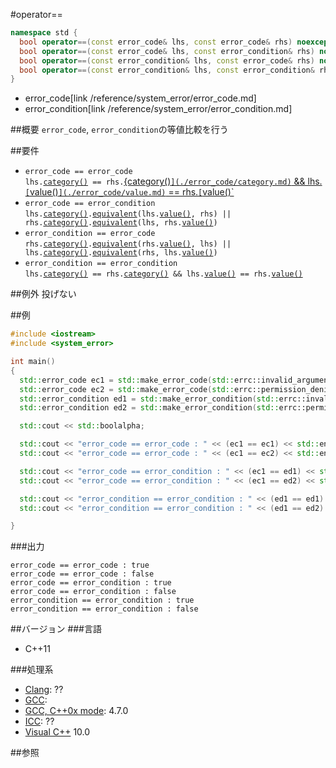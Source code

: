 #operator==
```cpp
namespace std {
  bool operator==(const error_code& lhs, const error_code& rhs) noexcept;
  bool operator==(const error_code& lhs, const error_condition& rhs) noexcept;
  bool operator==(const error_condition& lhs, const error_code& rhs) noexcept;
  bool operator==(const error_condition& lhs, const error_condition& rhs) noexcept;
}
```
* error_code[link /reference/system_error/error_code.md]
* error_condition[link /reference/system_error/error_condition.md]

##概要
`error_code`, `error_condition`の等値比較を行う


##要件
- `error_code == error_code`<br/>`lhs.`[`category()`](./error_code/category.md)` == rhs.`[{category()`](./error_code/category.md)` && lhs.`[`value()`](./error_code/value.md)` == rhs.`[`value()`](./error_code/value.md)
- `error_code == error_condition`<br/>`lhs.`[`category()`](./error_code/category.md)`.`[`equivalent`](./error_category/equivalent.md)`(lhs.`[`value()`](./error_code/value.md)`, rhs) || rhs.`[`category()`](./error_condition/category.md)`.`[`equivalent`](./error_category/equivalent.md)`(lhs, rhs.`[`value()`](./error_condition/value.md)`)`
- `error_condition == error_code`<br/>`rhs.`[`category()`](./error_condition/category.md)`.`[`equivalent`](./error_category/equivalent.md)`(rhs.`[`value()`](./error_condition/value.md)`, lhs) || lhs.`[`category()`](./error_code/category.md)`.`[`equivalent`](./error_category/equivalent.md)`(rhs, lhs.`[`value()`](./error_code/value.md)`)`
- `error_condition == error_condition`<br/>`lhs.`[`category()`](./error_condition/category.md)` == rhs.`[`category()`](./error_condition/category.md)` && lhs.`[`value()`](./error_condition/value.md)` == rhs.`[`value()`](./error_condition/value.md)


##例外
投げない


##例
```cpp
#include <iostream>
#include <system_error>

int main()
{
  std::error_code ec1 = std::make_error_code(std::errc::invalid_argument);
  std::error_code ec2 = std::make_error_code(std::errc::permission_denied);
  std::error_condition ed1 = std::make_error_condition(std::errc::invalid_argument);
  std::error_condition ed2 = std::make_error_condition(std::errc::permission_denied);

  std::cout << std::boolalpha;

  std::cout << "error_code == error_code : " << (ec1 == ec1) << std::endl;
  std::cout << "error_code == error_code : " << (ec1 == ec2) << std::endl;

  std::cout << "error_code == error_condition : " << (ec1 == ed1) << std::endl;
  std::cout << "error_code == error_condition : " << (ec1 == ed2) << std::endl;

  std::cout << "error_condition == error_condition : " << (ed1 == ed1) << std::endl;
  std::cout << "error_condition == error_condition : " << (ed1 == ed2) << std::endl;

}
```

###出力
```
error_code == error_code : true
error_code == error_code : false
error_code == error_condition : true
error_code == error_condition : false
error_condition == error_condition : true
error_condition == error_condition : false
```

##バージョン
###言語
- C++11

###処理系
- [Clang](/implementation#clang.md): ??
- [GCC](/implementation#gcc.md): 
- [GCC, C++0x mode](/implementation#gcc.md): 4.7.0
- [ICC](/implementation#icc.md): ??
- [Visual C++](/implementation#visual_cpp.md) 10.0


##参照


